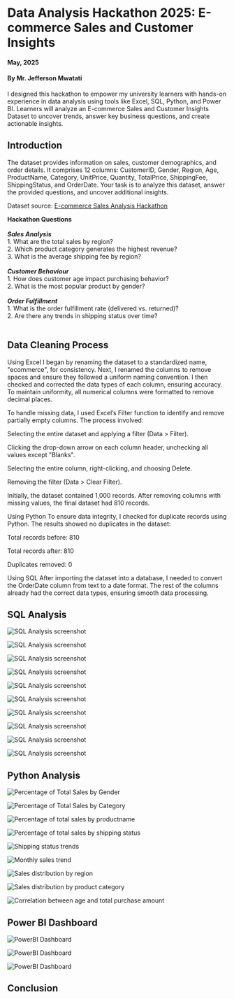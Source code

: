 # Data Analysis Hackathon 2025: E-commerce Sales and Customer Insights

#### **May, 2025** 
#### **By Mr. Jefferson Mwatati**
I designed this hackathon to empower my university learners with hands-on experience in data analysis using tools like Excel, SQL, Python, and Power BI. Learners will analyze an E-commerce Sales and Customer Insights Dataset to uncover trends, answer key business questions, and create actionable insights.

## Introduction
The dataset provides information on sales, customer demographics, and order details. It comprises 12 columns: CustomerID, Gender, Region, Age, ProductName, Category, UnitPrice, Quantity, TotalPrice, ShippingFee, ShippingStatus, and OrderDate. Your task is to analyze this dataset, answer the provided questions, and uncover additional insights.

Dataset source: [E-commerce Sales Analysis Hackathon](https://github.com/jeffersonmwatati/E-commerce-Sales-Analysis-Hackathon/blob/64527b0963ecab250ac30d546b2417a0cdfe6f42/raw-dataset-e-commerce-sales-and-customer-insights-dataset.csv)

**Hackathon Questions**<br/>
 <br/>
***Sales Analysis***<br/>
    1. What are the total sales by region?<br/>
    2. Which product category generates the highest revenue?<br/>
    3. What is the average shipping fee by region?<br/>
    <br/>
***Customer Behaviour***<br/>
    1. How does customer age impact purchasing behavior?<br/>
    2. What is the most popular product by gender?<br/>
    <br/>
***Order Fulfillment***<br/>
    1. What is the order fulfillment rate (delivered vs. returned)?<br/>
    2. Are there any trends in shipping status over time?<br/>
    <br/>

## Data Cleaning Process
Using Excel
I began by renaming the dataset to a standardized name, "ecommerce", for consistency. Next, I renamed the columns to remove spaces and ensure they followed a uniform naming convention. I then checked and corrected the data types of each column, ensuring accuracy. To maintain uniformity, all numerical columns were formatted to remove decimal places.

To handle missing data, I used Excel’s Filter function to identify and remove partially empty columns. The process involved:

Selecting the entire dataset and applying a filter (Data > Filter).

Clicking the drop-down arrow on each column header, unchecking all values except "Blanks".

Selecting the entire column, right-clicking, and choosing Delete.

Removing the filter (Data > Clear Filter).

Initially, the dataset contained 1,000 records. After removing columns with missing values, the final dataset had 810 records.

Using Python
To ensure data integrity, I checked for duplicate records using Python. The results showed no duplicates in the dataset:

Total records before: 810

Total records after: 810

Duplicates removed: 0

Using SQL
After importing the dataset into a database, I needed to convert the OrderDate column from text to a date format. The rest of the columns already had the correct data types, ensuring smooth data processing.




## SQL Analysis
<p align="left"> <img src="img/01HighestLowestRevenueCategories.PNG" alt="SQL Analysis screenshot"> </p>

<p align="left"> <img src="img/02YoungestOldestCustomerAge.PNG" alt="SQL Analysis screenshot"> </p>

<p align="left"> <img src="img/03AverageOrderValuebyAgeGroup.PNG" alt="SQL Analysis screenshot"> </p>

<p align="left"> <img src="img/04NumberofPurchasesbyAgeGroup.PNG" alt="SQL Analysis screenshot"> </p>

<p align="left"> <img src="img/05PurchaseDistributionbyAgeGroupandCategory.PNG" alt="SQL Analysis screenshot"> </p>

<p align="left"> <img src="img/06ProductPurchasesbyGender.PNG" alt="SQL Analysis screenshot"> </p>

<p align="left"> <img src="img/07TopPurchasedProductbyGender.PNG" alt="SQL Analysis screenshot"> </p>

<p align="left"> <img src="img/08OrderFulfillmentDeliveryPerformanceAnalysis.PNG" alt="SQL Analysis screenshot"> </p>

<p align="left"> <img src="img/09MostExpensiveCheapestProducts.PNG" alt="SQL Analysis screenshot"> </p>

<p align="left"> <img src="img/10TotalProductsCategoriesOverview.PNG" alt="SQL Analysis screenshot"> </p>




## Python Analysis

<p align="left"> <img src="img/percentageoftotalsalesbygender.PNG" alt="Percentage of Total Sales by Gender"> </p>

<p align="left"> <img src="img/percentageoftotalsalesbycategory.PNG" alt="Percentage of Total Sales by Category"> </p>

<p align="left"> <img src="img/percentageoftotalsalesbyproductname.PNG" alt="Percentage of total sales by productname"> </p>

<p align="left"> <img src="img/percentageoftotalsalesbyshippingstatus.PNG" alt="Percentage of total sales by shipping status"> </p>

<p align="left"> <img src="img/shippingstatustrends.PNG" alt="Shipping status trends"> </p>

<p align="left"> <img src="img/monthlysalestrend.PNG" alt="Monthly sales trend"> </p>

<p align="left"> <img src="img/salesdistributionbyregion.PNG" alt="Sales distribution by region"> </p>

<p align="left"> <img src="img/salesdistributionbyproductcategory.PNG" alt="Sales distribution by product category"> </p>

<p align="left"> <img src="img/correlationbetweenageandtotalpurchaseamount.PNG" alt="Correlation between age and total purchase amount"> </p>





## Power BI Dashboard

<p align="left"> <img src="img/PowerBI-Dashboard02.PNG" alt="PowerBI Dashboard"> </p>

<p align="left"> <img src="img/PowerBI-Dashboard03.PNG" alt="PowerBI Dashboard"> </p>

<p align="left"> <img src="img/PowerBI-Dashboard04.PNG" alt="PowerBI Dashboard"> </p>

## Conclusion


